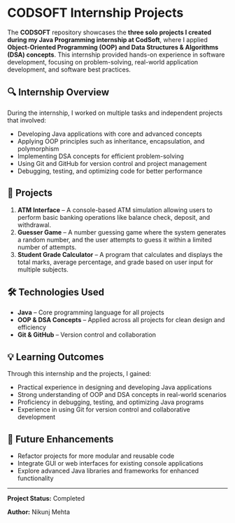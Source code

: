 # CODSOFT Internship Projects

The **CODSOFT** repository showcases the **three solo projects I created during my Java Programming internship at CodSoft**, where I applied **Object-Oriented Programming (OOP) and Data Structures & Algorithms (DSA) concepts**. This internship provided hands-on experience in software development, focusing on problem-solving, real-world application development, and software best practices.

## 🔍 Internship Overview

During the internship, I worked on multiple tasks and independent projects that involved:

- Developing Java applications with core and advanced concepts
- Applying OOP principles such as inheritance, encapsulation, and polymorphism
- Implementing DSA concepts for efficient problem-solving
- Using Git and GitHub for version control and project management
- Debugging, testing, and optimizing code for better performance

## 🚀 Projects

1. **ATM Interface** – A console-based ATM simulation allowing users to perform basic banking operations like balance check, deposit, and withdrawal.  
2. **Guesser Game** – A number guessing game where the system generates a random number, and the user attempts to guess it within a limited number of attempts.  
3. **Student Grade Calculator** – A program that calculates and displays the total marks, average percentage, and grade based on user input for multiple subjects.


## 🛠️ Technologies Used

- **Java** – Core programming language for all projects  
- **OOP & DSA Concepts** – Applied across all projects for clean design and efficiency  
- **Git & GitHub** – Version control and collaboration  

## 💡 Learning Outcomes

Through this internship and the projects, I gained:

- Practical experience in designing and developing Java applications
- Strong understanding of OOP and DSA concepts in real-world scenarios
- Proficiency in debugging, testing, and optimizing Java programs
- Experience in using Git for version control and collaborative development

## 🌟 Future Enhancements

- Refactor projects for more modular and reusable code
- Integrate GUI or web interfaces for existing console applications
- Explore advanced Java libraries and frameworks for enhanced functionality

---

**Project Status:** Completed

**Author:** Nikunj Mehta
